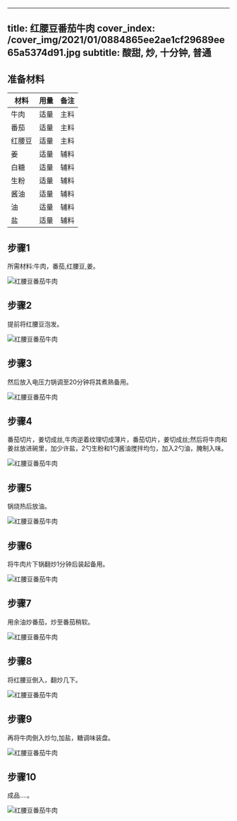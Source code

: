 
---
title: 红腰豆番茄牛肉
cover_index: /cover_img/2021/01/0884865ee2ae1cf29689ee65a5374d91.jpg
subtitle: 酸甜, 炒, 十分钟, 普通
---

## 准备材料

| 材料     | 用量 | 备注|
| ------- | ----- | --- |
| 牛肉 | 适量| 主料 |
| 番茄 | 适量| 主料 |
| 红腰豆 | 适量| 主料 |
| 姜 | 适量| 辅料 |
| 白糖 | 适量| 辅料 |
| 生粉 | 适量| 辅料 |
| 酱油 | 适量| 辅料 |
| 油 | 适量| 辅料 |
| 盐 | 适量| 辅料 |

## 步骤1

所需材料:牛肉，番茄,红腰豆,姜。

![红腰豆番茄牛肉](https://i8.meishichina.com/attachment/recipe/201010/201010122214295.jpg?x-oss-process=style/p320) 

## 步骤2

提前将红腰豆泡发。

![红腰豆番茄牛肉](https://i8.meishichina.com/attachment/recipe/201010/201010122214566.jpg?x-oss-process=style/p320) 

## 步骤3

然后放入电压力锅调至20分钟将其煮熟备用。

![红腰豆番茄牛肉](https://i8.meishichina.com/attachment/recipe/201010/201010122215185.jpg?x-oss-process=style/p320) 

## 步骤4

番茄切片，姜切成丝,牛肉逆着纹理切成薄片，番茄切片，姜切成丝;然后将牛肉和姜丝放进碗里，加少许盐，2勺生粉和1勺酱油搅拌均匀，加入2勺油，腌制入味。

![红腰豆番茄牛肉](https://i8.meishichina.com/attachment/recipe/201010/201010122216369.jpg?x-oss-process=style/p320) 

## 步骤5

锅烧热后放油。

![红腰豆番茄牛肉](https://i8.meishichina.com/attachment/recipe/201010/201010122217068.jpg?x-oss-process=style/p320) 

## 步骤6

将牛肉片下锅翻炒1分钟后装起备用。

![红腰豆番茄牛肉](https://i8.meishichina.com/attachment/recipe/201010/201010122217321.jpg?x-oss-process=style/p320) 

## 步骤7

用余油炒番茄，炒至番茄稍软。

![红腰豆番茄牛肉](https://i8.meishichina.com/attachment/recipe/201010/201010122218558.jpg?x-oss-process=style/p320) 

## 步骤8

将红腰豆倒入，翻炒几下。

![红腰豆番茄牛肉](https://i8.meishichina.com/attachment/recipe/201010/201010122219322.jpg?x-oss-process=style/p320) 

## 步骤9

再将牛肉倒入炒匀,加盐，糖调味装盘。

![红腰豆番茄牛肉](https://i8.meishichina.com/attachment/recipe/201010/201010122219516.jpg?x-oss-process=style/p320) 

## 步骤10

成品....。

![红腰豆番茄牛肉](https://i8.meishichina.com/attachment/recipe/201010/201010122220316.jpg?x-oss-process=style/p320) 

